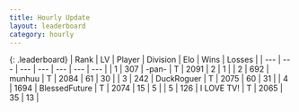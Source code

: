 ```yaml
---
title: Hourly Update
layout: leaderboard
category: hourly
---
```


{: .leaderboard}
| Rank | LV | Player | Division | Elo | Wins | Losses |
| --- | --- | --- | --- | --- | --- | --- |
| <span data-change="0">1</span> | 307 | <span title="ID: 719486">-pan-</span> | T | <span data-change="0">2091</span> | <span data-change="0">2</span> | <span data-change="0">1</span> |
| <span data-change="1">2</span> | 692 | <span title="ID: 207149">munhuu</span> | T | <span data-change="7">2084</span> | <span data-change="1">61</span> | <span data-change="0">30</span> |
| <span data-change="-1">3</span> | 242 | <span title="ID: 760389">DuckRoguer</span> | T | <span data-change="-14">2075</span> | <span data-change="0">60</span> | <span data-change="1">31</span> |
| <span data-change="0">4</span> | 1694 | <span title="ID: 692745">BlessedFuture</span> | T | <span data-change="0">2074</span> | <span data-change="0">15</span> | <span data-change="0">5</span> |
| <span data-change="0">5</span> | 126 | <span title="ID: 756304">I LOVE TV!</span> | T | <span data-change="0">2065</span> | <span data-change="0">35</span> | <span data-change="0">13</span> |